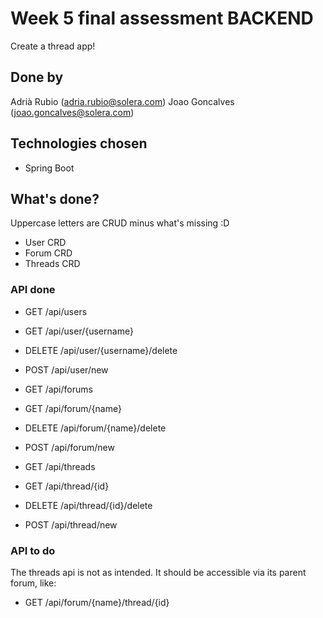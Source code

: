 # Week 5 final assessment BACKEND
Create a thread app!

## Done by
Adrià Rubio (adria.rubio@solera.com)
Joao Goncalves (joao.goncalves@solera.com)

## Technologies chosen
- Spring Boot

## What's done?
Uppercase letters are CRUD minus what's missing :D
- User CRD
- Forum CRD
- Threads CRD

### API done
- GET /api/users
- GET /api/user/{username}
- DELETE /api/user/{username}/delete
- POST /api/user/new
 
- GET /api/forums
- GET /api/forum/{name}
- DELETE /api/forum/{name}/delete
- POST /api/forum/new

- GET /api/threads
- GET /api/thread/{id}
- DELETE /api/thread/{id}/delete
- POST /api/thread/new

### API to do
The threads api is not as intended.
It should be accessible via its parent forum, like:
- GET /api/forum/{name}/thread/{id}

